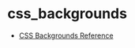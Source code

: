 # css_backgrounds
- [CSS Backgrounds Reference](https://www.magicpattern.design/tools/css-backgrounds/?ref=reddit-frontend)
